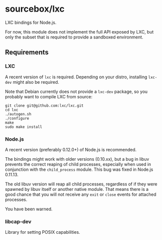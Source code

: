 sourcebox/lxc
=============

LXC bindings for Node.js.

For now, this module does not implement the full API exposed by LXC, but only
the subset that is required to provide a sandboxed environment.

## Requirements

### LXC

A recent version of `lxc` is required. Depending on your distro, installing
`lxc-dev` might also be required.

Note that Debian currently does not provide a `lxc-dev` package, so you probably
want to compile LXC from source:

```
git clone git@github.com:lxc/lxc.git
cd lxc
./autogen.sh
./configure
make
sudo make install
```

### Node.js

A recent version (preferably 0.12.0+) of Node.js is recommended.

The bindings might work with older versions (0.10.xx), but a bug in libuv
prevents the correct reaping of child processes, especially when used in
conjunction with the `child_process` module. This bug was fixed in Node.js
0.11.13.

The old libuv version will reap all child processes, regardless of if they were
spawned by libuv itself or another native module. That means there is a good
chance that you will not receive any `exit` or `close` events for attached
processes.

You have been warned.

### libcap-dev

Library for setting POSIX capabilities.
